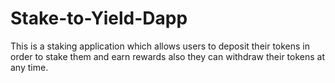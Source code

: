 # Stake-to-Yield-Dapp
This is a staking application which allows users to deposit their tokens in order to stake them and earn rewards also they can withdraw their tokens at any time.

